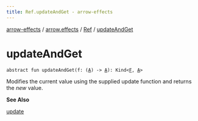 ```yaml
---
title: Ref.updateAndGet - arrow-effects
---
```


[arrow-effects](../../index.html) / [arrow.effects](../index.html) / [Ref](index.html) / [updateAndGet](./update-and-get.html)

# updateAndGet

`abstract fun updateAndGet(f: (`[`A`](index.html#A)`) -> `[`A`](index.html#A)`): Kind<`[`F`](index.html#F)`, `[`A`](index.html#A)`>`

Modifies the current value using the supplied update function and returns the *new* value.

**See Also**

[update](update.html)

